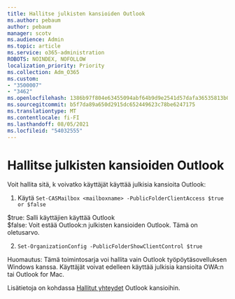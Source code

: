 ```yaml
---
title: Hallitse julkisten kansioiden Outlook
ms.author: pebaum
author: pebaum
manager: scotv
ms.audience: Admin
ms.topic: article
ms.service: o365-administration
ROBOTS: NOINDEX, NOFOLLOW
localization_priority: Priority
ms.collection: Adm_O365
ms.custom:
- "3500007"
- "3462"
ms.openlocfilehash: 1386b97f804e63455094abf64b9d9e2541d57dafa36535813b0d7689e0ce2966
ms.sourcegitcommit: b5f7da89a650d2915dc652449623c78be6247175
ms.translationtype: MT
ms.contentlocale: fi-FI
ms.lasthandoff: 08/05/2021
ms.locfileid: "54032555"
---
```

# <a name="control-access-to-public-folders-using-outlook"></a>Hallitse julkisten kansioiden Outlook

Voit hallita sitä, k voivatko käyttäjät käyttää julkisia kansioita Outlook:

1. Käytä `Set-CASMailbox <mailboxname> -PublicFolderClientAccess $true or $false`

$true: Salli käyttäjien käyttää Outlook  
$false: Voit estää Outlook:n julkisten kansioiden Outlook. Tämä on oletusarvo.  

2. `Set-OrganizationConfig -PublicFolderShowClientControl $true`

Huomautus: Tämä toimintosarja voi hallita vain Outlook työpöytäsovelluksen Windows kanssa. Käyttäjät voivat edelleen käyttää julkisia kansioita OWA:n tai Outlook for Mac.

Lisätietoja on kohdassa [Hallitut yhteydet](https://aka.ms/controlpf) Outlook kansioihin.
